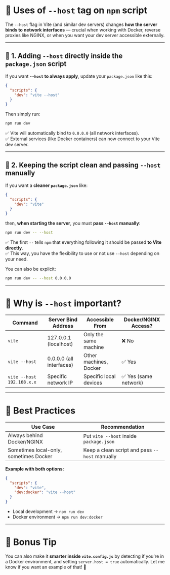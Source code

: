 # 📑 Uses of `--host` tag on `npm` script

The `--host` flag in Vite (and similar dev servers) changes **how the server binds to network interfaces** — crucial when working with Docker, reverse proxies like NGINX, or when you want your dev server accessible externally.

---

## 🚀 1. Adding `--host` **directly inside** the `package.json` script

If you want **`--host` to always apply**, update your `package.json` like this:

```json
{
  "scripts": {
    "dev": "vite --host"
  }
}
```

Then simply run:
```sh
npm run dev
```

✅ Vite will automatically bind to `0.0.0.0` (all network interfaces).  
✅ External services (like Docker containers) can now connect to your Vite dev server.

---

## 🚀 2. Keeping the script clean and **passing `--host` manually**

If you want a **cleaner `package.json`** like:
```json
{
  "scripts": {
    "dev": "vite"
  }
}
```
then, **when starting the server**, you must **pass `--host` manually**:

```sh
npm run dev -- --host
```

✅ The first `--` tells `npm` that everything following it should be passed **to Vite directly**.  
✅ This way, you have the flexibility to use or not use `--host` depending on your need.

You can also be explicit:
```sh
npm run dev -- --host 0.0.0.0
```

---

# 🧩 Why is `--host` important?

| Command                         | Server Bind Address     | Accessible From         | Docker/NGINX Access? |
|----------------------------------|--------------------------|--------------------------|----------------------|
| `vite`                           | 127.0.0.1 (localhost)     | Only the same machine    | ❌ No |
| `vite --host`                    | 0.0.0.0 (all interfaces) | Other machines, Docker   | ✅ Yes |
| `vite --host 192.168.x.x`         | Specific network IP       | Specific local devices   | ✅ Yes (same network) |

---

# 🎯 Best Practices

| Use Case                              | Recommendation                     |
|---------------------------------------|------------------------------------|
| Always behind Docker/NGINX            | Put `vite --host` inside `package.json` |
| Sometimes local-only, sometimes Docker | Keep a clean script and pass `--host` manually |

**Example with both options:**
```json
{
  "scripts": {
    "dev": "vite",
    "dev:docker": "vite --host"
  }
}
```
- Local development → `npm run dev`
- Docker environment → `npm run dev:docker`

---

# 🧠 Bonus Tip

You can also make it **smarter inside `vite.config.js`** by detecting if you're in a Docker environment, and setting `server.host = true` automatically. Let me know if you want an example of that! 🚀
